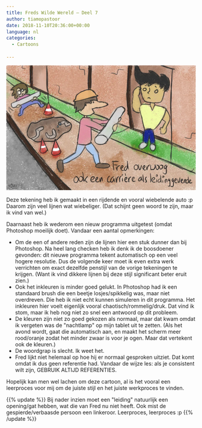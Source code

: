 ```yaml
---
title: Freds Wilde Wereld – Deel 7
author: tiamopastoor
date: 2018-11-10T20:36:00+00:00
language: nl
categories:
  - Cartoons

---
```


![](freds_wilde_wereld_7.webp)

Deze tekening heb ik gemaakt in een rijdende en vooral wiebelende auto :p Daarom zijn veel lijnen wat wiebeliger. (Dat schijnt geen woord te zijn, maar ik vind van wel.)

Daarnaast heb ik wederom een nieuw programma uitgetest (omdat Photoshop moeilijk doet). Vandaar een aantal opmerkingen:

  * Om de een of andere reden zijn de lijnen hier een stuk dunner dan bij Photoshop. Na heel lang checken heb ik denk ik de boosdoener gevonden: dit nieuwe programma tekent automatisch op een veel hogere resolutie. Dus de volgende keer moet ik even extra werk verrichten om exact dezelfde penstijl van de vorige tekeningen te krijgen. (Want ik vind dikkere lijnen bij deze stijl significant beter eruit zien.)
  * Ook het inkleuren is minder goed gelukt. In Photoshop had ik een standaard brush die een beetje losjes/spikkelig was, maar niet overdreven. Die heb ik niet echt kunnen simuleren in dit programma. Het inkleuren hier voelt eigenlijk vooral chaotisch/rommelig/druk. Dat vind ik stom, maar ik heb nog niet zo snel een antwoord op dit probleem.
  * De kleuren zijn niet zo goed gekozen als normaal, maar dat kwam omdat ik vergeten was de "nachtlamp" op mijn tablet uit te zetten. (Als het avond wordt, gaat die automatisch aan, en maakt het scherm meer rood/oranje zodat het minder zwaar is voor je ogen. Maar dat vertekent ook de kleuren.)
  * De woordgrap is slecht. Ik weet het.
  * Fred lijkt niet helemaal op hoe hij er normaal gesproken uitziet. Dat komt omdat ik dus geen referentie had. Vandaar de wijze les: als je consistent wilt zijn, GEBRUIK ALTIJD REFERENTIES.

Hopelijk kan men wel lachen om deze cartoon, al is het vooral een leerproces voor mij om de juiste stijl en het juiste werkproces te vinden.

{{% update %}}
Bij nader inzien moet een "leiding" natuurlijk een opening/gat hebben, wat die van Fred nu niet heeft. Ook mist de gespierde/verbaasde persoon een linkeroor. Leerproces, leerproces :p
{{% /update %}}